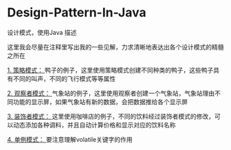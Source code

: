 # Design-Pattern-In-Java

设计模式，使用Java 描述

这里我会尽量在注释里写出我的一些见解，力求清晰地表达出各个设计模式的精髓之所在

<a href="https://github.com/19890709xxxx/Design-Pattern-In-Java/tree/master/app/src/main/java/com/my/app/designpattern/Strategy_Pattern" >1. 策略模式：  </a>
鸭子的例子，这里使用策略模式创建不同种类的鸭子，这些鸭子具有不同的叫声，不同的飞行模式等等属性

<a href="https://github.com/19890709xxxx/Design-Pattern-In-Java/tree/master/app/src/main/java/com/my/app/designpattern/Observer_Pattern" >2. 观察者模式：  </a>
气象站的例子，这里使用观察者创建一个气象站，气象站理由不同功能的显示屏，如果气象站有新的数据，会把数据推给各个显示屏

<a href="https://github.com/19890709xxxx/Design-Pattern-In-Java/tree/master/app/src/main/java/com/my/app/designpattern/Decorator_Pattern" >3. 装饰者模式：  </a>
这里使用咖啡店的例子，不同的饮料经过装饰者模式的修改，可以动态添加各种调料，并且自动计算价格和显示对应的饮料名称

<a href="https://github.com/19890709xxxx/Design-Pattern-In-Java/tree/master/app/src/main/java/com/my/app/designpattern/Singleton_Pattern" >4. 单例模式：  </a>
要注意理解volatile关键字的作用
